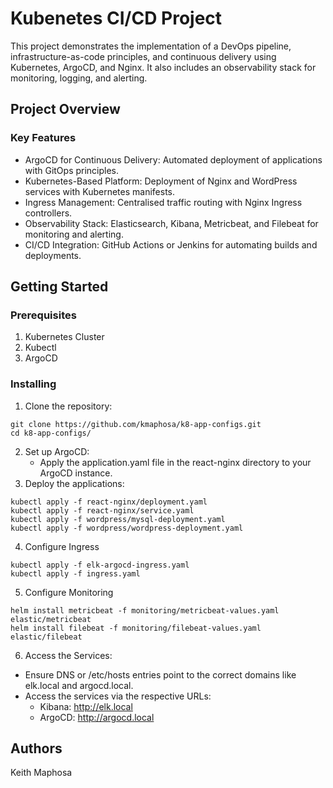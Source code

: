 # Kubenetes CI/CD Project

This project demonstrates the implementation of a DevOps pipeline, infrastructure-as-code principles, and continuous delivery using Kubernetes, ArgoCD, and Nginx. It also includes an observability stack for monitoring, logging, and alerting.

## Project Overview
### Key Features

- ArgoCD for Continuous Delivery: Automated deployment of applications with GitOps principles.
- Kubernetes-Based Platform: Deployment of Nginx and WordPress services with Kubernetes manifests.
- Ingress Management: Centralised traffic routing with Nginx Ingress controllers.
- Observability Stack: Elasticsearch, Kibana, Metricbeat, and Filebeat for monitoring and alerting.
- CI/CD Integration: GitHub Actions or Jenkins for automating builds and deployments.


## Getting Started

### Prerequisites

1. Kubernetes Cluster
2. Kubectl
3. ArgoCD


### Installing

1. Clone the repository:
```
git clone https://github.com/kmaphosa/k8-app-configs.git
cd k8-app-configs/
```
2. Set up ArgoCD:
   - Apply the application.yaml file in the react-nginx directory to your ArgoCD instance.
3. Deploy the applications:
```
kubectl apply -f react-nginx/deployment.yaml
kubectl apply -f react-nginx/service.yaml
kubectl apply -f wordpress/mysql-deployment.yaml
kubectl apply -f wordpress/wordpress-deployment.yaml
```
4. Configure Ingress
```
kubectl apply -f elk-argocd-ingress.yaml
kubectl apply -f ingress.yaml

```
5. Configure Monitoring
```
helm install metricbeat -f monitoring/metricbeat-values.yaml elastic/metricbeat
helm install filebeat -f monitoring/filebeat-values.yaml elastic/filebeat

```
6. Access the Services:
- Ensure DNS or /etc/hosts entries point to the correct domains like elk.local and argocd.local.
- Access the services via the respective URLs:
  - Kibana: http://elk.local
  - ArgoCD: http://argocd.local

## Authors

Keith Maphosa  

